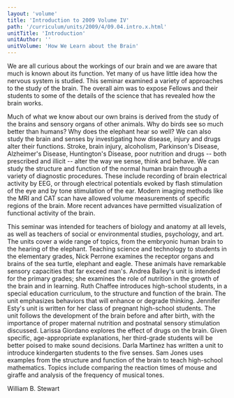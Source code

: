 ```yaml
---
layout: 'volume'
title: 'Introduction to 2009 Volume IV'
path: '/curriculum/units/2009/4/09.04.intro.x.html'
unitTitle: 'Introduction'
unitAuthor: ''
unitVolume: 'How We Learn about the Brain'
---
```


<body>
 <p>
  We are all curious about the workings of our brain and we are aware that much is known about its function.  Yet many of us have little idea how the nervous system is studied.  This seminar examined a variety of approaches to the study of the brain. The overall aim was to expose Fellows and their students to some of the details of the science that has revealed how the brain works.
 </p>
<p>
  Much of what we know about our own brains is derived from the 
study of the brains and sensory organs of other animals.  Why do birds see so much better than humans?  Why does the elephant hear so well? We can also study the brain and senses by investigating how disease, injury and drugs alter their functions.  Stroke, brain injury, alcoholism, Parkinson's Disease, Alzheimer's Disease, Huntington's Disease, poor nutrition and drugs -- both prescribed and illicit -- alter the way we sense, think and behave. We can study the structure and function of the normal human brain through a variety of diagnostic procedures.  These include recording of brain electrical activity by EEG, or through electrical potentials evoked by flash stimulation of the eye and by tone stimulation of the ear.  Modern imaging methods like the MRI and CAT scan have allowed volume measurements of specific regions of the brain.  More recent advances have permitted visualization of functional activity of the brain.
 </p>
<p>
  This seminar was intended for teachers of biology and anatomy at all levels, as well as teachers of social or environmental studies, psychology, and art.  The units cover a wide range of topics, from the embryonic human brain to the hearing of the elephant.  Teaching science and technology to students in the elementary grades, Nick Perrone examines the receptor organs and brains of the sea turtle, elephant and eagle.  These animals have remarkable sensory capacities that far exceed man's.  Andrea Bailey's unit is intended for the primary grades; she examines the role of nutrition in the growth of the brain and in learning.  Ruth Chaffee introduces high-school students, in a special education curriculum, to the structure and function of the brain.  The unit emphasizes behaviors that will enhance or degrade thinking.  Jennifer Esty's unit is written for her class of pregnant high-school students.  The unit follows the development of the brain before and after birth, with the importance of proper maternal nutrition and postnatal sensory stimulation discussed.  Larissa Giordano explores the effect of drugs on the brain.  Given specific, age-appropriate explanations, her third-grade students will be better poised to make sound decisions.  Darla Martinez has written a unit to introduce kindergarten students to the five senses.  Sam Jones uses examples from the structure and function of the brain to teach high-school mathematics.  Topics include comparing the reaction times of mouse and giraffe and analysis of the frequency of musical tones.
 </p>
<p>
  William B. Stewart
 </p>

</body>
